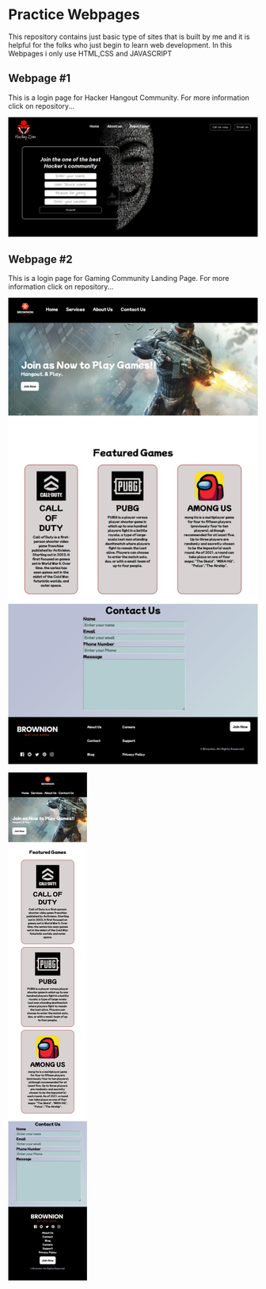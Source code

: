 
# Practice Webpages
This repository contains just basic type of sites that is built by me and it is helpful for the folks who just begin to learn web development.
In this Webpages i only use HTML,CSS and JAVASCRIPT

## Webpage #1
This is a login page for Hacker Hangout Community. 
For more information click on repository...

![App Screenshot](https://github.com/PRINCE-PRASAD/Practice_Site/blob/main/Hacker_Hangout_Login_Page/images/Web_Output.png?raw=true)

## Webpage #2
This is a login page for Gaming Community Landing Page. 
For more information click on repository...

![App Screenshot](https://github.com/PRINCE-PRASAD/Practice_Site/blob/main/Gaming_Community_Landing_Page/images/Brownion_Web_output.png?raw=true)

![App Screenshot](https://github.com/PRINCE-PRASAD/Practice_Site/blob/main/Gaming_Community_Landing_Page/images/Brownion_Phone_Output.png?raw=true)



